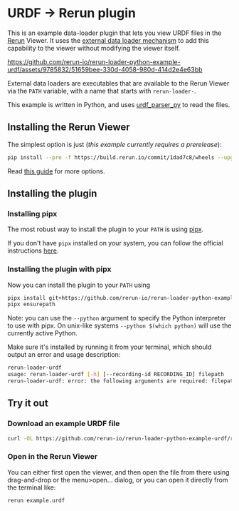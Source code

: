 # URDF -> Rerun plugin
This is an example data-loader plugin that lets you view URDF files in the [Rerun](https://github.com/rerun-io/rerun/) Viewer.
It uses the [external data loader mechanism](https://www.rerun.io/docs/howto/open-any-file#external-dataloaders) to add this capability to the viewer without modifying the viewer itself.

https://github.com/rerun-io/rerun-loader-python-example-urdf/assets/9785832/51659bee-330d-4058-980d-414d2e4e63bb

External data loaders are executables that are available to the Rerun Viewer via the `PATH` variable, with a name that starts with `rerun-loader-`.

This example is written in Python, and uses [urdf_parser_py](https://github.com/ros/urdf_parser_py/tree/ros2) to read the files.

## Installing the Rerun Viewer
The simplest option is just (*this example currently requires a prerelease*):
```bash
pip install --pre -f https://build.rerun.io/commit/1dad7c8/wheels --upgrade rerun-sdk
```
Read [this guide](https://www.rerun.io/docs/getting-started/installing-viewer) for more options.

## Installing the plugin

### Installing pipx

The most robust way to install the plugin to your `PATH` is using [pipx](https://pipx.pypa.io/stable/).

If you don't have `pipx` installed on your system, you can follow the official instructions [here](https://pipx.pypa.io/stable/installation/).

### Installing the plugin with pipx
Now you can install the plugin to your `PATH` using

```bash
pipx install git+https://github.com/rerun-io/rerun-loader-python-example-urdf.git
pipx ensurepath
```
Note: you can use the `--python` argument to specify the Python interpreter to use with pipx.
On unix-like systems `--python $(which python)` will use the currently active Python.

Make sure it's installed by running it from your terminal, which should output an error and usage description:
```bash
rerun-loader-urdf
usage: rerun-loader-urdf [-h] [--recording-id RECORDING_ID] filepath
rerun-loader-urdf: error: the following arguments are required: filepath
```

## Try it out
### Download an example URDF file
```bash
curl -OL https://github.com/rerun-io/rerun-loader-python-example-urdf/raw/main/example.urdf
```

### Open in the Rerun Viewer
You can either first open the viewer, and then open the file from there using drag-and-drop or the menu>open… dialog,
or you can open it directly from the terminal like:
```bash
rerun example.urdf
```
